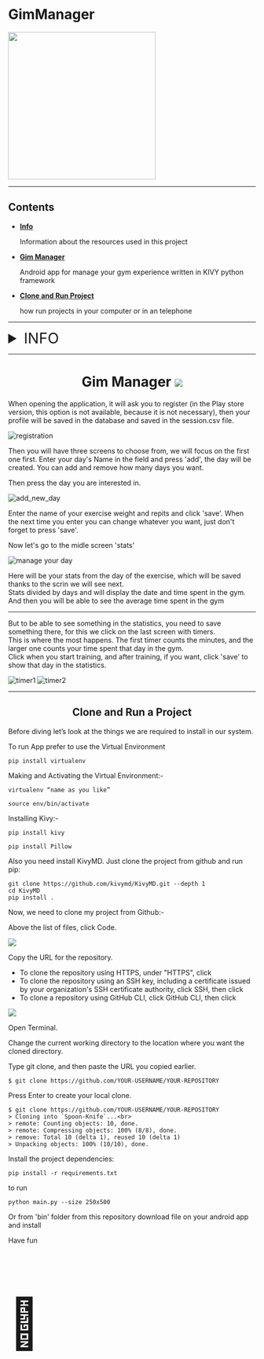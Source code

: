 # GimManager


<img src='https://kivymd.readthedocs.io/en/1.0.1/_static/logo-kivymd.png' weight='300' height='300'>
<hr>

## Contents
 * <a href="#info"><strong>Info</strong></a><p>Information about the resources used in this project</p>
 * <a href="#GimManager"><strong>Gim Manager</strong></a><p>Android app for manage your gym experience written in KIVY python framework</p>
 * <a href="#clone_project"><strong>Clone and Run Project</strong></a><p>how run projects in your computer or in an telephone</p>

<hr>

<details><summary id="info" style="font-size: 30px;"> INFO</summary>
<h4>Information about the additional library, external Api used in this project and general information</h4>

<strong>KivyMD</strong> Kivy cross-platform graphical framework a framework for cross-platform, touch-enabled graphical applications.

<strong>Pillow</strong> The Python Imaging Library adds image processing capabilities to your Python interpreter.

<strong>Buldozer</strong> Buildozer is a tool that aim to package mobiles application easily. It automates the entire build process, download the prerequisites like python-for-android, Android SDK, NDK, etc.

<strong>sqlite3</strong> The standard Python Library to create and communicate with lite database.

</details>

<hr>
<center><h1 id="GimManager"> Gim Manager <span style='font-size:80px;'><img src="https://img.icons8.com/cotton/64/null/barbell.png"/></span></h1></center>

When opening the application, it will ask you to register (in the Play store version, this option is not available, because it is not necessary), then your profile will be saved in the database and saved in the session.csv file.

<img src='https://user-images.githubusercontent.com/97242088/208270902-c1e84a39-58fb-41f3-b738-157db364976e.png' alt='registration'>

Then you will have three screens to choose from, we will focus on the first one first. Enter your day's Name in the field and press 'add', the day will be created. You can add and remove how many days you want.

Then press the day you are interested in.

<img src='https://user-images.githubusercontent.com/97242088/208270908-0e65af8c-6d87-4409-b934-c6af9cfc7945.png' alt='add_new_day'>

Enter the name of your exercise weight and repits and click 'save'. When the next time you enter you can change whatever you want, just don't forget to press 'save'.

Now let's go to the midle screen 'stats'

<img src='https://user-images.githubusercontent.com/97242088/208270894-ac4f27a6-62e3-4c3b-a33b-7ffb27bc741d.png' alt='manage your day'>

Here will be your stats from the day of the exercise, which will be saved thanks to the scrin we will see next.<br>
Stats divided by days and will display the date and time spent in the gym. And then you will be able to see the average time spent in the gym

<hr>

But to be able to see something in the statistics, you need to save something there, for this we click on the last screen with timers.<br>
This is where the most happens. The first timer counts the minutes, and the larger one counts your time spent that day in the gym.<br>
Click when you start training, and after training, if you want, click 'save' to show that day in the statistics.

<img src='https://user-images.githubusercontent.com/97242088/208270897-6aa0c3ed-ef0d-4fc4-98ea-bf71e4d2ec29.png' alt='timer1'>

<img src='https://user-images.githubusercontent.com/97242088/208270893-338e3a71-cb1e-4659-9992-73de2d8125a9.png' alt='timer2'>

<hr>

<center><h2 id="clone_project">Clone and Run a Project</h2></center>

Before diving let’s look at the things we are required to install in our system.

To run App prefer to use the Virtual Environment

`pip install virtualenv`

Making and Activating the Virtual Environment:-

`virtualenv “name as you like”`

`source env/bin/activate`

Installing Kivy:-

`pip install kivy`

`pip install Pillow`

Also you need install KivyMD. Just clone the project from github and run pip:

```
git clone https://github.com/kivymd/KivyMD.git --depth 1
cd KivyMD
pip install .
```


Now, we need to clone my project from Github:-
<p>Above the list of files, click Code.</p>
<img src="https://docs.github.com/assets/cb-20363/images/help/repository/code-button.png">

Copy the URL for the repository.
<ul>
<li>To clone the repository using HTTPS, under "HTTPS", click</li>
<li>To clone the repository using an SSH key, including a certificate issued by your organization's SSH certificate authority, click SSH, then click</li>
<li>To clone a repository using GitHub CLI, click GitHub CLI, then click</li>
</ul>
<img src="https://docs.github.com/assets/cb-33207/images/help/repository/https-url-clone-cli.png">

Open Terminal.

Change the current working directory to the location where you want the cloned directory.

Type git clone, and then paste the URL you copied earlier.

`$ git clone https://github.com/YOUR-USERNAME/YOUR-REPOSITORY`

Press Enter to create your local clone.

```
$ git clone https://github.com/YOUR-USERNAME/YOUR-REPOSITORY
> Cloning into `Spoon-Knife`...<br>
> remote: Counting objects: 10, done.
> remote: Compressing objects: 100% (8/8), done.
> remove: Total 10 (delta 1), reused 10 (delta 1)
> Unpacking objects: 100% (10/10), done.
```

Install the project dependencies:

`pip install -r requirements.txt`

to run

`python main.py --size 250x500`

Or from 'bin' folder from this repository download file on your android app and install


Have fun
<p style="font-size:100px">&#129409;</p>




